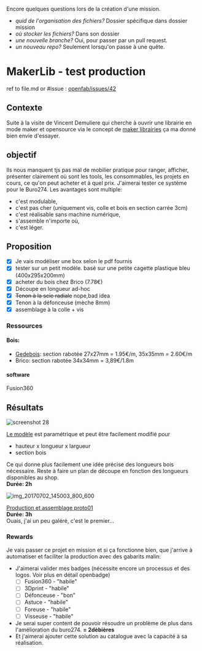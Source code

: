 Encore quelques questions lors de la création d'une mission.

- *quid de l'organisation des fichiers?*
Dossier spécifique dans dossier mission
- *où stocker les fichiers?*
Dans son dossier
- *une nouvelle branche?*
Oui, pour passer par un pull request.
- *un nouveau repo?*
Seulement lorsqu'on passe à une quête.

# MakerLib - test production
ref to file.md or #issue : [openfab/issues/42](https://github.com/openfab-lab/openfab/issues/42)
## Contexte
Suite à la visite de Vincent Demuliere qui cherche à ouvrir une librairie en mode maker et opensource via le concept de [maker librairies](http://design.britishcouncil.org/projects/makerlibraries/)
ça ma donné bien envie d'essayer.
## objectif
Ils nous manquent tjs pas mal de mobilier pratique pour ranger, afficher, présenter clairement où sont les tools, les consommables, les projets en cours, ce qu'on peut acheter et à quel prix.
J'aimerai tester ce système pour le Buro274.
Les avantages sont multiple: 
- c'est modulable, 
- c'est pas cher (uniquement vis, colle et bois en section carrée 3cm)
- c'est réalisable sans machine numérique, 
- s'assemble n'importe où,
- c'est léger.
## Proposition
- [x] Je vais modéliser une box selon le pdf fournis
- [x] tester sur un petit modèle. basé sur une petite cagette plastique bleu (400x295x200mm)
- [x] acheter du bois chez Brico (7.78€)
- [x] Découpe en longueur ad-hoc
- [x] ~~Tenon à la scie radiale~~ nope,bad idea
- [x] Tenon à la défonceuse (mèche 8mm)
- [x] assemblage à la colle + vis 
### Ressources
#### Bois: 
- [Gedebois](http://www.gedebois.be/catalogue-2017/bois/sapin-rabote.html): section rabotée 27x27mm = 1.95€/m, 35x35mm = 2.60€/m
- Brico: section rabotée 34x34mm = 3,89€/1.8m
#### software
Fusion360
## Résultats
![screenshot 28](https://user-images.githubusercontent.com/12049360/27784836-e394a3a6-5fdb-11e7-9873-bc405016bf94.jpg)

[Le modèle](http://a360.co/2sDIXWT) est paramétrique et peut être facilement modifié pour
  - hauteur x longueur x largueur 
  - section bois  

Ce qui donne plus facilement une idée précise des longueurs bois nécessaire. Reste à faire un plan de découpe en fonction des longueurs disponibles au shop.  
**Durée: 2h**

![img_20170702_145003_800_600](https://user-images.githubusercontent.com/12049360/27784782-a7e08668-5fdb-11e7-928a-002a1971500b.jpg)

[Production et assemblage proto01](/Gamification/Missions/maker-library-proto01.md)  
**Durée: 3h**  
Ouais, j'ai un peu galéré, c'est le premier... 
### Rewards
Je vais passer ce projet en mission et si ça fonctionne bien, que j'arrive à automatiser et faciliter la production avec des gabarits malin:
- J'aimerai valider mes badges (nécessite encore un processus et des logos. Voir plus en détail openbadge)
  - [ ] Fusion360 - "habile"
  - [ ] 3Dprint - "habile"
  - [ ] Défonceuse - "bon"
  - [ ] Astuce - "habile"
  - [ ] Foreuse - "habile"
  - [ ] Visseuse - "habile"
- Je serai super content de pouvoir résoudre un problème de plus dans l'amélioration du buro274. **= 2dèbières**
- Et j'aimerai ajouter cette solution au catalogue avec la capacité à sa réalisation.

